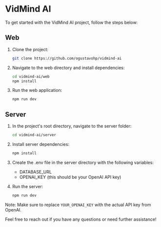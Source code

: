 # VidMind AI

To get started with the VidMind AI project, follow the steps below:

## Web

1. Clone the project:
    ```bash
    git clone https://github.com/ogustavohp/vidmind-ai
    ```

2. Navigate to the web directory and install dependencies:
    ```bash
    cd vidmind-ai/web
    npm install
    ```

3. Run the web application:
    ```bash
    npm run dev
    ```

## Server

1. In the project's root directory, navigate to the server folder:
    ```bash
    cd vidmind-ai/server
    ```

2. Install server dependencies:
    ```bash
    npm install
    ```

3. Create the .env file in the server directory with the following variables:
    - DATABASE_URL
    - OPENAI_KEY (this should be your OpenAI API key)

4. Run the server:
    ```bash
    npm run dev
    ```

Note: Make sure to replace `YOUR_OPENAI_KEY` with the actual API key from OpenAI.

Feel free to reach out if you have any questions or need further assistance!
